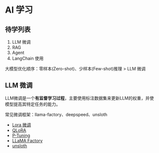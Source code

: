 # AI 学习

## 待学列表

1. LLM 微调
2. RAG
3. Agent
4. LangChain 使用

大模型优化顺序：零样本(Zero-shot)、少样本(Few-shot)推理 > LLM 微调

## LLM 微调

LLM微调是一个**有监督学习过程**，主要使用标注数据集来更新LLM的权重，并使模型提高其特定任务的能力。

常见微调框架：llama-factory、deepspeed、unsloth

- [Lora 微调](https://zhuanlan.zhihu.com/p/650197598)
- [QLoRA]()
- [P-Tuning]()
- [LLaMA Factory](https://github.com/hiyouga/LLaMA-Factory)
- [unsloth](https://github.com/unslothai/unsloth)